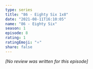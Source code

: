```yaml
---
type: series
title: "86 - Eighty Six 1x8"
date: "2021-08-11T16:10:05"
name: "86 - Eighty Six"
season: 1
episode: 8
rating: 1
ratingEmoji: "⭐️"
share: false
---
```


*[No review was written for this episode]*
